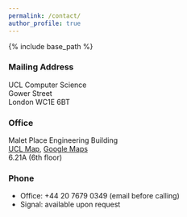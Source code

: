 ```yaml
---
permalink: /contact/
author_profile: true
---
```


{% include base_path %}

### Mailing Address
UCL Computer Science  
Gower Street  
London WC1E 6BT

### Office
Malet Place Engineering Building  
[UCL Map](http://www.ucl.ac.uk/maps?locationID=143), [Google Maps](https://goo.gl/maps/2tigC1CLCzuBgqAy6)  
6.21A (6th floor)

### Phone
- Office: +44 20 7679 0349 (email before calling)
- Signal: available upon request